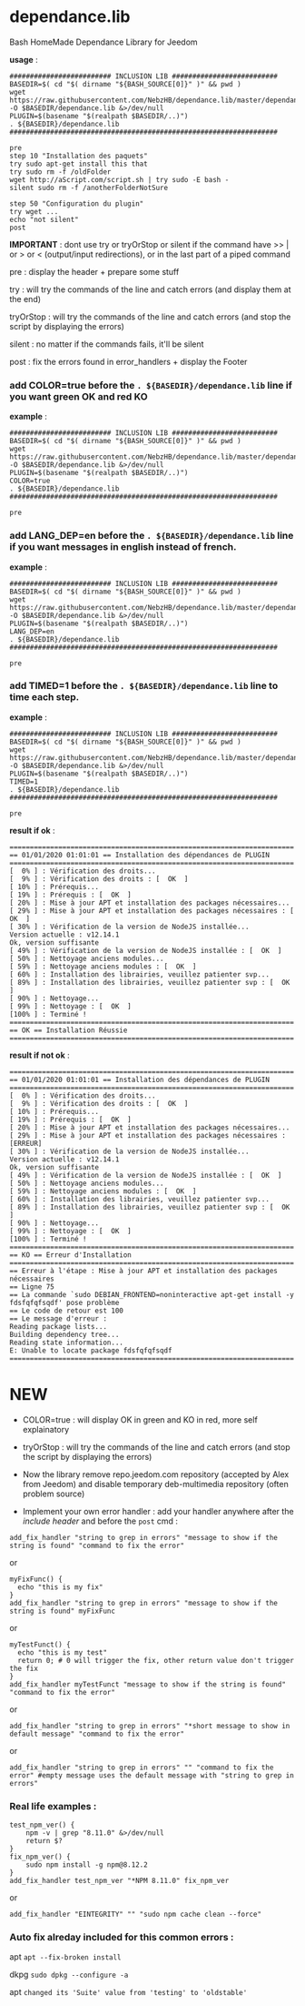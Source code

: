 # dependance.lib

Bash HomeMade Dependance Library for Jeedom

**usage** :
```
######################### INCLUSION LIB ##########################
BASEDIR=$( cd "$( dirname "${BASH_SOURCE[0]}" )" && pwd )
wget https://raw.githubusercontent.com/NebzHB/dependance.lib/master/dependance.lib -O $BASEDIR/dependance.lib &>/dev/null
PLUGIN=$(basename "$(realpath $BASEDIR/..)")
. ${BASEDIR}/dependance.lib
##################################################################

pre
step 10 "Installation des paquets"
try sudo apt-get install this that
try sudo rm -f /oldFolder
wget http://aScript.com/script.sh | try sudo -E bash -
silent sudo rm -f /anotherFolderNotSure

step 50 "Configuration du plugin"
try wget ...
echo "not silent"
post
```
**IMPORTANT** : dont use try or tryOrStop or silent if the command have >> | or > or < (output/input redirections), or in the last part of a piped command

pre : display the header + prepare some stuff

try : will try the commands of the line and catch errors (and display them at the end)

tryOrStop : will try the commands of the line and catch errors (and stop the script by displaying the errors)

silent : no matter if the commands fails, it'll be silent

post : fix the errors found in error_handlers + display the Footer

### add COLOR=true before the `. ${BASEDIR}/dependance.lib` line if you want green OK and red KO

**example** :
```
######################### INCLUSION LIB ##########################
BASEDIR=$( cd "$( dirname "${BASH_SOURCE[0]}" )" && pwd )
wget https://raw.githubusercontent.com/NebzHB/dependance.lib/master/dependance.lib -O $BASEDIR/dependance.lib &>/dev/null
PLUGIN=$(basename "$(realpath $BASEDIR/..)")
COLOR=true
. ${BASEDIR}/dependance.lib
##################################################################

pre
```


### add LANG_DEP=en before the `. ${BASEDIR}/dependance.lib` line if you want messages in english instead of french.

**example** :
```
######################### INCLUSION LIB ##########################
BASEDIR=$( cd "$( dirname "${BASH_SOURCE[0]}" )" && pwd )
wget https://raw.githubusercontent.com/NebzHB/dependance.lib/master/dependance.lib -O $BASEDIR/dependance.lib &>/dev/null
PLUGIN=$(basename "$(realpath $BASEDIR/..)")
LANG_DEP=en
. ${BASEDIR}/dependance.lib
##################################################################

pre
```


### add TIMED=1 before the `. ${BASEDIR}/dependance.lib` line to time each step.

**example** :
```
######################### INCLUSION LIB ##########################
BASEDIR=$( cd "$( dirname "${BASH_SOURCE[0]}" )" && pwd )
wget https://raw.githubusercontent.com/NebzHB/dependance.lib/master/dependance.lib -O $BASEDIR/dependance.lib &>/dev/null
PLUGIN=$(basename "$(realpath $BASEDIR/..)")
TIMED=1
. ${BASEDIR}/dependance.lib
##################################################################

pre
```


**result if ok** :
```
======================================================================
== 01/01/2020 01:01:01 == Installation des dépendances de PLUGIN
======================================================================
[  0% ] : Vérification des droits...
[  9% ] : Vérification des droits : [  OK  ]
[ 10% ] : Prérequis...
[ 19% ] : Prérequis : [  OK  ]
[ 20% ] : Mise à jour APT et installation des packages nécessaires...
[ 29% ] : Mise à jour APT et installation des packages nécessaires : [  OK  ]
[ 30% ] : Vérification de la version de NodeJS installée...
Version actuelle : v12.14.1
Ok, version suffisante
[ 49% ] : Vérification de la version de NodeJS installée : [  OK  ]
[ 50% ] : Nettoyage anciens modules...
[ 59% ] : Nettoyage anciens modules : [  OK  ]
[ 60% ] : Installation des librairies, veuillez patienter svp...
[ 89% ] : Installation des librairies, veuillez patienter svp : [  OK  ]
[ 90% ] : Nettoyage...
[ 99% ] : Nettoyage : [  OK  ]
[100% ] : Terminé !
======================================================================
== OK == Installation Réussie
======================================================================
```

**result if not ok** :
```
======================================================================
== 01/01/2020 01:01:01 == Installation des dépendances de PLUGIN
======================================================================
[  0% ] : Vérification des droits...
[  9% ] : Vérification des droits : [  OK  ]
[ 10% ] : Prérequis...
[ 19% ] : Prérequis : [  OK  ]
[ 20% ] : Mise à jour APT et installation des packages nécessaires...
[ 29% ] : Mise à jour APT et installation des packages nécessaires : [ERREUR]
[ 30% ] : Vérification de la version de NodeJS installée...
Version actuelle : v12.14.1
Ok, version suffisante
[ 49% ] : Vérification de la version de NodeJS installée : [  OK  ]
[ 50% ] : Nettoyage anciens modules...
[ 59% ] : Nettoyage anciens modules : [  OK  ]
[ 60% ] : Installation des librairies, veuillez patienter svp...
[ 89% ] : Installation des librairies, veuillez patienter svp : [  OK  ]
[ 90% ] : Nettoyage...
[ 99% ] : Nettoyage : [  OK  ]
[100% ] : Terminé !
======================================================================
== KO == Erreur d'Installation
======================================================================
== Erreur à l'étape : Mise à jour APT et installation des packages nécessaires
== Ligne 75
== La commande `sudo DEBIAN_FRONTEND=noninteractive apt-get install -y fdsfqfqfsqdf' pose problème 
== Le code de retour est 100
== Le message d'erreur :
Reading package lists...
Building dependency tree...
Reading state information...
E: Unable to locate package fdsfqfqfsqdf
======================================================================
```

# NEW

- COLOR=true : will display OK in green and KO in red, more self explainatory

- tryOrStop : will try the commands of the line and catch errors (and stop the script by displaying the errors)


- Now the library remove repo.jeedom.com repository (accepted by Alex from Jeedom) and disable temporary deb-multimedia repository (often problem source)


- Implement your own error handler : add your handler anywhere after the *include header* and before the `post` cmd :

```
add_fix_handler "string to grep in errors" "message to show if the string is found" "command to fix the error"
```

or

```
myFixFunc() {
  echo "this is my fix"
}
add_fix_handler "string to grep in errors" "message to show if the string is found" myFixFunc
```

or

```
myTestFunct() {
  echo "this is my test"
  return 0; # 0 will trigger the fix, other return value don't trigger the fix
}
add_fix_handler myTestFunct "message to show if the string is found" "command to fix the error"
```

or

```
add_fix_handler "string to grep in errors" "*short message to show in default message" "command to fix the error"
```

or

```
add_fix_handler "string to grep in errors" "" "command to fix the error" #empty message uses the default message with "string to grep in errors"
```

### Real life examples :

```
test_npm_ver() {
	npm -v | grep "8.11.0" &>/dev/null
	return $?
}
fix_npm_ver() {
	sudo npm install -g npm@8.12.2
}
add_fix_handler test_npm_ver "*NPM 8.11.0" fix_npm_ver
```

or

```
add_fix_handler "EINTEGRITY" "" "sudo npm cache clean --force"
```

### Auto fix alreday included for this common errors :

 apt `apt --fix-broken install`
 
 dkpg `sudo dpkg --configure -a`
 
 apt `changed its 'Suite' value from 'testing' to 'oldstable'`
